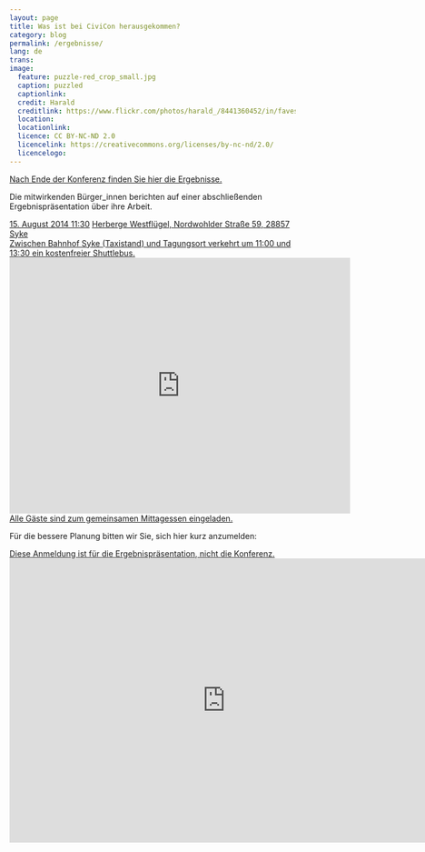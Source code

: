 ```yaml
---
layout: page
title: Was ist bei CiviCon herausgekommen?
category: blog
permalink: /ergebnisse/
lang: de
trans:
image:
  feature: puzzle-red_crop_small.jpg
  caption: puzzled
  captionlink:
  credit: Harald
  creditlink: https://www.flickr.com/photos/harald_/8441360452/in/faves-93207791@N02/
  location:
  locationlink:
  licence: CC BY-NC-ND 2.0
  licencelink: https://creativecommons.org/licenses/by-nc-nd/2.0/
  licencelogo:
---
```


<div markdown="0"><a href="" class="btn btn">Nach Ende der Konferenz finden Sie hier die Ergebnisse.</a></div>

Die mitwirkenden Bürger_innen berichten auf einer abschließenden Ergebnispräsentation über ihre Arbeit.

<div markdown="0">
  <a href="" class="btn btn-info">15. August 2014 11:30</a>
  <a href="" class="btn btn-info">Herberge Westflügel, Nordwohlder Straße 59, 28857 Syke</a>
</div>

<div markdown="0">
  <a href="" class="btn btn-success">Zwischen Bahnhof Syke (Taxistand) und Tagungsort verkehrt um 11:00 und 13:30 ein kostenfreier Shuttlebus.</a>
</div>

<iframe src="https://www.google.com/maps/embed?pb=!1m14!1m8!1m3!1d2406.371634700675!2d8.775694999999999!3d52.905737!3m2!1i1024!2i768!4f13.1!3m3!1m2!1s0x47b0daa7ceaeaf03%3A0xf5dede03a13cc5be!2sLebens-+und+Arbeitsgemeinschaft+Westfl%C3%BCgel!5e0!3m2!1sen!2s!4v1404302539993" width="600" height="450" frameborder="0" style="border:0"></iframe>

<div markdown="0"><a href="" class="btn btn-warning">Alle Gäste sind zum gemeinsamen Mittagessen eingeladen.</a></div>

Für die bessere Planung bitten wir Sie, sich hier kurz anzumelden:

<div markdown="0"><a href="" class="btn btn-danger">Diese Anmeldung ist für die Ergebnispräsentation, nicht die Konferenz.</a></div>

<iframe src="https://docs.google.com/forms/d/1bguX24MLINEysROhi-_zM6S1GdnfDE4E7ByA8foMyQk/viewform?embedded=true" width="760" height="500" frameborder="0" marginheight="0" marginwidth="0">Loading...</iframe>
